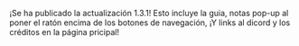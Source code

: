 ¡Se ha publicado la actualización 1.3.1! Esto incluye la guia, notas pop-up al poner el ratón encima de los botones de navegación, ¡Y links al dicord y los créditos en la página pricipal!

